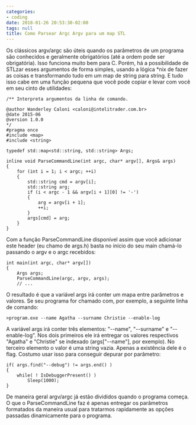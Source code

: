 ```yaml
---
categories:
- coding
date: 2018-01-26 20:53:30-02:00
tags: null
title: Como Parsear Argc Argv para um map STL
---
```


Os clássicos argv/argc são úteis quando os parâmetros de um programa são conhecidos e geralmente obrigatórios (até a ordem pode ser obrigatória). Isso funciona muito bem para C. Porém, há a possibilidade de STLzar esses argumentos de forma simples, usando a lógica \*nix de fazer as coisas e transformando tudo em um map de string para string. E tudo isso cabe em uma função pequena que você pode copiar e levar com você em seu cinto de utilidades:

```
/** Interpreta argumentos da linha de comando.

@author Wanderley Caloni <caloni@intelitrader.com.br>
@date 2015-06
@version 1.0.0
*/
#pragma once
#include <map>
#include <string>

typedef std::map<std::string, std::string> Args;

inline void ParseCommandLine(int argc, char* argv[], Args& args)
{
	for (int i = 1; i < argc; ++i)
	{
		std::string cmd = argv[i];
		std::string arg;
		if (i < argc - 1 && argv[i + 1][0] != '-')
		{
			arg = argv[i + 1];
			++i;
		}
		args[cmd] = arg;
	}
}
```

Com a função ParseCommandLine disponível assim que você adicionar este header (eu chamo de args.h) basta no início do seu main chamá-lo passando o argv e o argc recebidos:

```
int main(int argc, char* argv[])
{
	Args args;
	ParseCommandLine(argc, argv, args);
    // ...
```

O resultado é que a variável args irá conter um mapa entre parâmetros e valores. Se seu programa for chamado com, por exemplo, a seguinte linha de comando:

```
>program.exe --name Agatha --surname Christie --enable-log
```

A variável args irá conter três elementos: "--name", "--surname" e "--enable-log". Nos dois primeiros ele irá entregar os valores respectivos "Agatha" e "Christie" se indexado (args["--name"], por exemplo). No terceiro elemento o valor é uma string vazia. Apenas a existência dele é o flag. Costumo usar isso para conseguir depurar por parâmetro:

```
if( args.find("--debug") != args.end() )
{
    while( ! IsDebuggerPresent() )
        Sleep(1000);
}
```

De maneira geral argv/argc já estão divididos quando o programa começa. O que o ParseCommandLine faz é apenas entregar os parâmetros formatados da maneira usual para tratarmos rapidamente as opções passadas dinamicamente para o programa.

